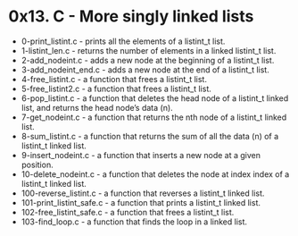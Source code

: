 # 0x13. C - More singly linked lists
* 0-print_listint.c - prints all the elements of a listint_t list.  
* 1-listint_len.c - returns the number of elements in a linked listint_t list.  
* 2-add_nodeint.c - adds a new node at the beginning of a listint_t list.  
* 3-add_nodeint_end.c -  adds a new node at the end of a listint_t list.  
* 4-free_listint.c - a function that frees a listint_t list.  
* 5-free_listint2.c - a function that frees a listint_t list.  
* 6-pop_listint.c - a function that deletes the head node of a listint_t linked list, and returns the head node’s data (n).  
* 7-get_nodeint.c - a function that returns the nth node of a listint_t linked list.  
* 8-sum_listint.c - a function that returns the sum of all the data (n) of a listint_t linked list.  
* 9-insert_nodeint.c - a function that inserts a new node at a given position.  
* 10-delete_nodeint.c - a function that deletes the node at index index of a listint_t linked list.  
* 100-reverse_listint.c - a function that reverses a listint_t linked list.  
* 101-print_listint_safe.c - a function that prints a listint_t linked list.  
* 102-free_listint_safe.c - a function that frees a listint_t list.  
* 103-find_loop.c - a function that finds the loop in a linked list.  
